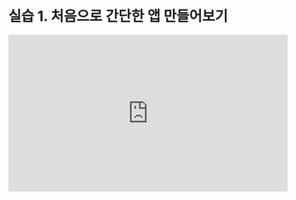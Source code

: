 # 실습 1. 처음으로 간단한 앱 만들어보기

<iframe width="560" height="315" src="https://www.youtube.com/embed/Kg_ik02c0XE?rel=0" frameborder="0" allow="autoplay; encrypted-media" allowfullscreen></iframe>

<!-- # [다운 받기](assets/test.zip) -->
<!-- <a class href="/assets/test.png" download>    다운받아 <img src="/assets/test.png"> </a> -->

<!-- <div class="downloadable" href="/assets/test.png">    다운가능 </div> -->
